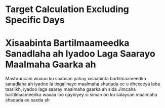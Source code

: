﻿# Target Calculation Excluding Specific Days
# Xisaabinta Bartilmaameedka Sanadlaha ah Iyadoo Laga Saarayo Maalmaha Gaarka ah

Mashruucani wuxuu ku saabsan yahay xisaabinta bartilmaameedka sanadlaha ah iyadoo la tixgalinayo maalmaha shaqada ee u dhexeeya laba taariikh, iyadoo laga saaray maalmaha gaarka ah sida Jimcaha bartilmaameedka waxaa loo qaybiyey si siman oo ku salaysan maalmaha shaqada ee saxda ah

